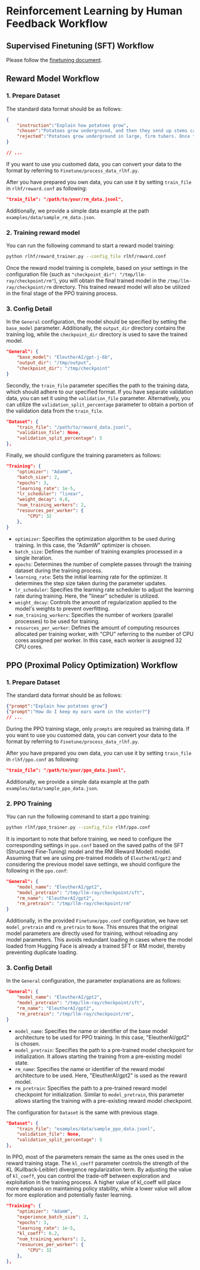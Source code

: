 # Reinforcement Learning by Human Feedback Workflow

## Supervised Finetuning (SFT) Workflow

Please follow the [finetuning document](finetune.md).

## Reward Model Workflow

### 1. Prepare Dataset

The standard data format should be as follows:

```json
{
    "instruction":"Explain how potatoes grow",
    "chosen":"Potatoes grow underground, and then they send up stems called sprouts. Those sprouts grow into the familiar potatoes we eat.",
    "rejected":"Potatoes grow underground in large, firm tubers. Once the potatoes have grown large enough, they sprout up above ground."
}

// ...

```

If you want to use you customed data, you can convert your data to the format by referring to `Finetune/process_data_rlhf.py`. 

After you have prepared you own data, you can use it by setting `train_file` in `rlhf/reward.conf` as following:

```json
"train_file": "/path/to/your/rm_data.jsonl",
```

Additionally, we provide a simple data example at the path `examples/data/sample_rm_data.json`.

### 2. Training reward model

You can run the following command to start a reward model training:

```bash
python rlhf/reward_trainer.py --config_file rlhf/reward.conf
```
Once the reward model training is complete, based on your settings in the configuration file (such as `"checkpoint_dir": "/tmp/llm-ray/checkpoint/rm"`), you will obtain the final trained model in the `/tmp/llm-ray/checkpoint/rm` directory. This trained reward model will also be utilized in the final stage of the PPO training process.

### 3. Config Detail

In the `General` configuration, the model should be specified by setting the `base_model` parameter. Additionally, the `output_dir` directory contains the training log, while the `checkpoint_dir` directory is used to save the trained model.

```json
"General": {
    "base_model": "EleutherAI/gpt-j-6b",
    "output_dir": "/tmp/output",
    "checkpoint_dir": "/tmp/checkpoint"
}
```

Secondly, the `train_file` parameter specifies the path to the training data, which should adhere to our specified format. If you have separate validation data, you can set it using the `validation_file` parameter. Alternatively, you can utilize the `validation_split_percentage` parameter to obtain a portion of the validation data from the `train_file`.

```json
"Dataset": {
    "train_file": "/path/to/reward_data.jsonl",
    "validation_file": None,
    "validation_split_percentage": 5
},
```

Finally, we should configure the training parameters as follows:

```json
"Training": {
    "optimizer": "AdamW",
    "batch_size": 2,
    "epochs": 3,
    "learning_rate": 1e-5,
    "lr_scheduler": "linear",
    "weight_decay": 0.0,
    "num_training_workers": 2,
    "resources_per_worker": {
        "CPU": 32
    },
}
```

- `optimizer`: Specifies the optimization algorithm to be used during training. In this case, the "AdamW" optimizer is chosen.
- `batch_size`: Defines the number of training examples processed in a single iteration.
- `epochs`: Determines the number of complete passes through the training dataset during the training process.
- `learning_rate`: Sets the initial learning rate for the optimizer. It determines the step size taken during the parameter updates.
- `lr_scheduler`: Specifies the learning rate scheduler to adjust the learning rate during training. Here, the "linear" scheduler is utilized.
- `weight_decay`: Controls the amount of regularization applied to the model's weights to prevent overfitting.
- `num_training_workers`: Specifies the number of workers (parallel processes) to be used for training.
- `resources_per_worker`: Defines the amount of computing resources allocated per training worker, with "CPU" referring to the number of CPU cores assigned per worker. In this case, each worker is assigned 32 CPU cores.



## PPO (Proximal Policy Optimization) Workflow

### 1. Prepare Dataset

The standard data format should be as follows:

```json
{"prompt":"Explain how potatoes grow"}
{"prompt":"How do I keep my ears warm in the winter?"}
// ...
```

During the PPO training stage, only `prompts` are required as training data. If you want to use you customed data, you can convert your data to the format by referring to `Finetune/process_data_rlhf.py`. 


After you have prepared you own data, you can use it by setting `train_file` in `rlhf/ppo.conf` as following:

```json
"train_file": "/path/to/your/ppo_data.jsonl",
```

Additionally, we provide a simple data example at the path `examples/data/sample_ppo_data.json`.


### 2. PPO Training


You can run the following command to start a ppo training:

```bash
python rlhf/ppo_trainer.py --config_file rlhf/ppo.conf
```

It is important to note that before training, we need to configure the corresponding settings in `ppo.conf` based on the saved paths of the SFT (Structured Fine-Tuning) model and the RM (Reward Model) model. Assuming that we are using pre-trained models of `EleutherAI/gpt2` and considering the previous model save settings, we should configure the following in the `ppo.conf`:

```json
"General": {
    "model_name": "EleutherAI/gpt2",
    "model_pretrain": "/tmp/llm-ray/checkpoint/sft",
    "rm_name": "EleutherAI/gpt2",
    "rm_pretrain": "/tmp/llm-ray/checkpoint/rm"
}
```

Additionally, in the provided `Finetune/ppo.conf` configuration, we have set `model_pretrain` and `rm_pretrain` to `None`. This ensures that the original model parameters are directly used for training, without reloading any model parameters. This avoids redundant loading in cases where the model loaded from Hugging Face is already a trained SFT or RM model, thereby preventing duplicate loading.

### 3. Config Detail

In the `General` configuration, the parameter explanations are as follows:

```json
"General": {
    "model_name": "EleutherAI/gpt2",
    "model_pretrain": "/tmp/llm-ray/checkpoint/sft",
    "rm_name": "EleutherAI/gpt2",
    "rm_pretrain": "/tmp/llm-ray/checkpoint/rm",
}
```

- `model_name`: Specifies the name or identifier of the base model architecture to be used for PPO training. In this case, "EleutherAI/gpt2" is chosen.
- `model_pretrain`: Specifies the path to a pre-trained model checkpoint for initialization. It allows starting the training from a pre-existing model state. 
- `rm_name`: Specifies the name or identifier of the reward model architecture to be used. Here, "EleutherAI/gpt2" is used as the reward model.
- `rm_pretrain`: Specifies the path to a pre-trained reward model checkpoint for initialization. Similar to `model_pretrain`, this parameter allows starting the training with a pre-existing reward model checkpoint. 


The configuration for `Dataset` is the same with previous stage.

```json
"Dataset": {
    "train_file": "examples/data/sample_ppo_data.jsonl",
    "validation_file": None,
    "validation_split_percentage": 5
},
```
In PPO, most of the parameters remain the same as the ones used in the reward training stage. The `kl_coeff` parameter controls the strength of the KL (Kullback-Leibler) divergence regularization term. By adjusting the value of `kl_coeff`, you can control the trade-off between exploration and exploitation in the training process. A higher value of kl_coeff will place more emphasis on maintaining policy stability, while a lower value will allow for more exploration and potentially faster learning.

```json
"Training": {
    "optimizer": "AdamW",
    "experience_batch_size": 2,
    "epochs": 3,
    "learning_rate": 1e-5,
    "kl_coeff": 0.2,
    "num_training_workers": 2,
    "resources_per_worker": {
        "CPU": 32
    },
},
```


